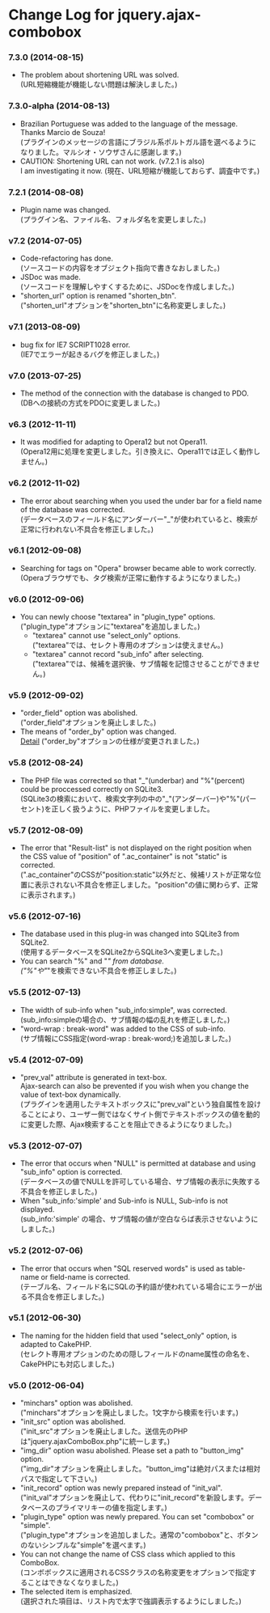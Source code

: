 # Change Log for jquery.ajax-combobox

### 7.3.0 (2014-08-15)
- The problem about shortening URL was solved.  
  (URL短縮機能が機能しない問題は解決しました。)

### 7.3.0-alpha (2014-08-13)
- Brazilian Portuguese was added to the language of the message. Thanks Marcio de Souza!  
  (プラグインのメッセージの言語にブラジル系ポルトガル語を選べるようになりました。マルシオ・ソウザさんに感謝します。)
- CAUTION: Shortening URL can not work. (v7.2.1 is also)  
  I am investigating it now.
  (現在、URL短縮が機能しておらず、調査中です。)

### 7.2.1 (2014-08-08)
- Plugin name was changed.  
  (プラグイン名、ファイル名、フォルダ名を変更しました。)

### v7.2 (2014-07-05)
- Code-refactoring has done.  
  (ソースコードの内容をオブジェクト指向で書きなおしました。)
- JSDoc was made.  
  (ソースコードを理解しやすくするために、JSDocを作成しました。)
- "shorten\_url" option is renamed "shorten\_btn".  
  ("shorten\_url"オプションを"shorten_btn"に名称変更しました。)

### v7.1 (2013-08-09)
- bug fix for IE7 SCRIPT1028 error.  
  (IE7でエラーが起きるバグを修正しました。)

### v7.0 (2013-07-25)
- The method of the connection with the database is changed to PDO.  
  (DBへの接続の方式をPDOに変更しました。)

### v6.3 (2012-11-11)
- It was modified for adapting to Opera12 but not Opera11.  
  (Opera12用に処理を変更しました。引き換えに、Opera11では正しく動作しません。)

### v6.2 (2012-11-02)
- The error about searching when you used the under bar for a field name of the database was corrected.  
  (データベースのフィールド名にアンダーバー"_"が使われていると、検索が正常に行われない不具合を修正しました。)

### v6.1 (2012-09-08)
- Searching for tags on "Opera" browser became able to work correctly.  
  (Operaブラウザでも、タグ検索が正常に動作するようになりました。)

### v6.0 (2012-09-06)
- You can newly choose "textarea" in "plugin_type" options.  
  ("plugin_type"オプションに"textarea"を追加しました。)
	- "textarea" cannot use "select_only" options.  
	  ("textarea"では、セレクト専用のオプションは使えません。)
	- "textarea" cannot record "sub_info" after selecting.  
	  ("textarea"では、候補を選択後、サブ情報を記憶させることができません。)

### v5.9 (2012-09-02)
- "order_field" option was abolished.  
  ("order_field"オプションを廃止しました。)
- The means of "order_by" option was changed.   
  [Detail](http://www.usamimi.info/~sutara/ajaxComboBox/#sample01_06)
  ("order_by"オプションの仕様が変更されました。)

### v5.8 (2012-08-24)
- The PHP file was corrected so that "\_"(underbar) and "%"(percent) could be proccessed correctly on SQLite3.   
  (SQLite3の検索において、検索文字列の中の"\_"(アンダーバー)や"%"(パーセント)を正しく扱うように、PHPファイルを変更しました。

### v5.7 (2012-08-09)
- The error that "Result-list" is not displayed on the right position when the CSS value of "position" of ".ac_container" is not "static" is corrected.   
  (".ac_container"のCSSが"position:static"以外だと、候補リストが正常な位置に表示されない不具合を修正しました。"position"の値に関わらず、正常に表示されます。)

### v5.6 (2012-07-16)
- The database used in this plug-in was changed into SQLite3 from SQLite2.  
  (使用するデータベースをSQLite2からSQLite3へ変更しました。)
- You can search "%" and "_" from database.  
  ("%"や"_"を検索できない不具合を修正しました。)

### v5.5 (2012-07-13)
- The width of sub-info when "sub_info:simple", was corrected.  
  (sub_info:simpleの場合の、サブ情報の幅の乱れを修正しました。)
- "word-wrap : break-word" was added to the CSS of sub-info.  
  (サブ情報にCSS指定(word-wrap : break-word;)を追加しました。)

### v5.4 (2012-07-09)
- "prev_val" attribute is generated in text-box.  
  Ajax-search can also be prevented if you wish when you change the value of text-box dynamically.   
  (プラグインを適用したテキストボックスに"prev_val"という独自属性を設けることにより、ユーザー側ではなくサイト側でテキストボックスの値を動的に変更した際、Ajax検索することを阻止できるようになりました。)

### v5.3 (2012-07-07)
- The error that occurs when "NULL" is permitted at database and using "sub_info" option is corrected.  
  (データベースの値でNULLを許可している場合、サブ情報の表示に失敗する不具合を修正しました。)
- When "sub_info:'simple' and Sub-info is NULL, Sub-info is not displayed.  
  (sub_info:'simple' の場合、サブ情報の値が空白ならば表示させないようにしました。)

### v5.2 (2012-07-06)
- The error that occurs when "SQL reserved words" is used as table-name or field-name is corrected.  
  (テーブル名、フィールド名にSQLの予約語が使われている場合にエラーが出る不具合を修正しました。)

### v5.1 (2012-06-30)
- The naming for the hidden field that used "select_only" option, is adapted to CakePHP.  
  (セレクト専用オプションのための隠しフィールドのname属性の命名を、CakePHPにも対応しました。)

### v5.0 (2012-06-04)
- "minchars" option was abolished.  
  ("minchars"オプションを廃止しました。1文字から検索を行います。)
- "init_src" option was abolished.  
  ("init_src"オプションを廃止しました。送信先のPHPは"jquery.ajaxComboBox.php"に統一します。)
- "img_dir" option wasu abolished. Please set a path to "button_img" option.  
  ("img_dir"オプションを廃止しました。"button_img"は絶対パスまたは相対パスで指定して下さい。)
- "init_record" option was newly prepared instead of "init_val".  
  ("init_val"オプションを廃止して、代わりに"init_record"を新設します。データベースのプライマリキーの値を指定します。)
- "plugin_type" option was newly prepared. You can set "combobox" or "simple".  
  ("plugin_type"オプションを追加しました。通常の"combobox"と、ボタンのないシンプルな"simple"を選べます。)
- You can not change the name of CSS class which applied to this ComboBox.  
  (コンボボックスに適用されるCSSクラスの名称変更をオプションで指定することはできなくなりました。)
- The selected item is emphasized.  
  (選択された項目は、リスト内で太字で強調表示するようにしました。)